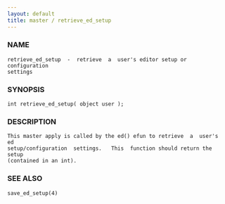 ```yaml
---
layout: default
title: master / retrieve_ed_setup
---
```


### NAME

    retrieve_ed_setup  -  retrieve  a  user's editor setup or configuration
    settings

### SYNOPSIS

    int retrieve_ed_setup( object user );

### DESCRIPTION

    This master apply is called by the ed() efun to retrieve  a  user's  ed
    setup/configuration  settings.   This  function should return the setup
    (contained in an int).

### SEE ALSO

    save_ed_setup(4)
